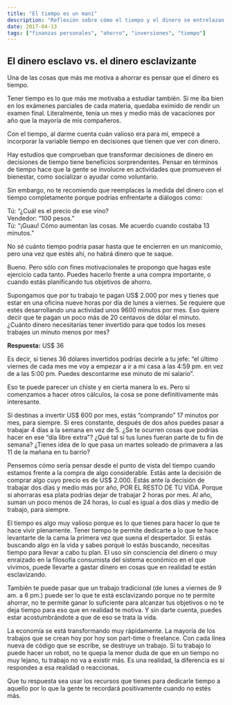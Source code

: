 ```yaml
---
title: "El tiempo es un maní"
description: "Reflexión sobre cómo el tiempo y el dinero se entrelazan y cómo usar ambos para vivir plenamente."
date: 2017-04-13
tags: ["finanzas personales", "ahorro", "inversiones", "tiempo"]
---
```


## El dinero esclavo vs. el dinero esclavizante

Una de las cosas que más me motiva a ahorrar es pensar que el dinero es tiempo.

Tener tiempo es lo que más me motivaba a estudiar también. Si me iba bien en los exámenes parciales de cada materia, quedaba eximido de rendir un examen final. Literalmente, tenía un mes y medio más de vacaciones por año que la mayoría de mis compañeros.

Con el tiempo, al darme cuenta cuán valioso era para mí, empecé a incorporar la variable tiempo en decisiones que tienen que ver con dinero.

Hay estudios que comprueban que transformar decisiones de dinero en decisiones de tiempo tiene beneficios sorprendentes. Pensar en términos de tiempo hace que la gente se involucre en actividades que promueven el bienestar, como socializar o ayudar como voluntario.

Sin embargo, no te recomiendo que reemplaces la medida del dinero con el tiempo completamente porque podrías enfrentarte a diálogos como:

Tú: “¿Cuál es el precio de ese vino?  
Vendedor: “100 pesos.”  
Tú: “¡Guau! Cómo aumentan las cosas. Me acuerdo cuando costaba 13 minutos.”

No sé cuánto tiempo podría pasar hasta que te encierren en un manicomio, pero una vez que estés ahí, no habrá dinero que te saque.

Bueno. Pero sólo con fines motivacionales te propongo que hagas este ejercicio cada tanto. Puedes hacerlo frente a una compra importante, o cuando estás planificando tus objetivos de ahorro.

Supongamos que por tu trabajo te pagan US$ 2.000 por mes y tienes que estar en una oficina nueve horas por día de lunes a viernes. Se requiere que estés desarrollando una actividad unos 9600 minutos por mes. Eso quiere decir que te pagan un poco más de 20 centavos de dólar el minuto. ¿Cuánto dinero necesitarías tener invertido para que todos los meses trabajes un minuto menos por mes?

**Respuesta:** US$ 36

Es decir, si tienes 36 dólares invertidos podrías decirle a tu jefe: “el último viernes de cada mes me voy a empezar a ir a mi casa a las 4:59 pm. en vez de a las 5:00 pm. Puedes descontarme ese minuto de mi salario”.

Eso te puede parecer un chiste y en cierta manera lo es. Pero si comenzamos a hacer otros cálculos, la cosa se pone definitivamente más interesante.

Si destinas a invertir US$ 600 por mes, estás “comprando” 17 minutos por mes, para siempre. Si eres constante, después de dos años puedes pasar a trabajar 4 días a la semana en vez de 5. ¿Se te ocurren cosas que podrías hacer en ese “día libre extra”? ¿Qué tal si tus lunes fueran parte de tu fin de semana? ¿Tienes idea de lo que pasa un martes soleado de primavera a las 11 de la mañana en tu barrio?

Pensemos cómo sería pensar desde el punto de vista del tiempo cuando estamos frente a la compra de algo considerable. Estás ante la decisión de comprar algo cuyo precio es de US$ 2.000. Estás ante la decisión de trabajar dos días y medio más por año, POR EL RESTO DE TU VIDA. Porque si ahorraras esa plata podrías dejar de trabajar 2 horas por mes. Al año, suman un poco menos de 24 horas, lo cual es igual a dos días y medio de trabajo, para siempre.

El tiempo es algo muy valioso porque es lo que tienes para hacer lo que te hace vivir plenamente. Tener tiempo te permite dedicarte a lo que te hace levantarte de la cama la primera vez que suena el despertador. Si estás buscando algo en la vida y sabes porqué lo estás buscando, necesitas tiempo para llevar a cabo tu plan. El uso sin consciencia del dinero o muy enraizado en la filosofía consumista del sistema económico en el que vivimos, puede llevarte a gastar dinero en cosas que en realidad te están esclavizando.

También te puede pasar que un trabajo tradicional (de lunes a viernes de 9 am. a 6 pm.) puede ser lo que te está esclavizando porque no te permite ahorrar, no te permite ganar lo suficiente para alcanzar tus objetivos o no te deja tiempo para eso que en realidad te motiva. Y sin darte cuenta, puedes estar acostumbrándote a que de eso se trata la vida.

La economía se está transformando muy rápidamente. La mayoría de los trabajos que se crean hoy por hoy son part-time o freelance. Con cada línea nueva de código que se escribe, se destruye un trabajo. Si tu trabajo lo puede hacer un robot, no te quepa la menor duda de que en un tiempo no muy lejano, tu trabajo no va a existir más. Es una realidad, la diferencia es si respondes a esa realidad o reaccionas.

Que tu respuesta sea usar los recursos que tienes para dedicarle tiempo a aquello por lo que la gente te recordará positivamente cuando no estés más.